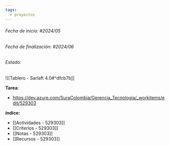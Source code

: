 ```yaml
---
tags:
  - proyectos
---
```

###### Fecha de inicio: #2024/05
###### Fecha de finalización:  #2024/06
###### Estado: 

![[Tablero - Sarlaft 4.0#^dfcb7b]]

**Tarea**:

- https://dev.azure.com/SuraColombia/Gerencia_Tecnologia/_workitems/edit/529303

**índice:**

- [[Actividades - 529303]]
- [[Criterios - 529303]]
- [[Notas - 529303]]
- [[Recursos - 529303]]
